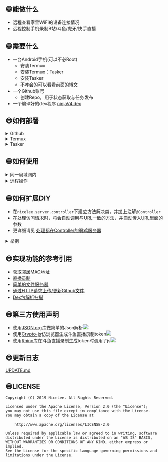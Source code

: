 ﻿
## :smile:能做什么  
+ 远程查看家里WiFi的设备连接情况  
+ 远程控制手机录制B站/斗鱼/虎牙/快手直播  
    
    
## :smile:需要什么  
+ 一台Android手机(可以不必Root)   
    + 安装Termux
    + 安装Termux：Tasker
    + 安装Tasker
    + 不咋会的可以看看前面的[博文](https://nICEnnnnnnnLee.github.io/blog/2019/09/07/android-linux-3/)  
+ 一个Github账号  
    + 创建Repo，用于状态获取与任务发布  
+ 一个编译好的dex程序 [ninjaV4.dex](https://github.com/nICEnnnnnnnLee/NinjaV4/releases)


## :smile:如何部署  
<details>
<summary>Github</summary>


+ 新建一个用于鉴权的token  [配置Token](https://github.com/settings/tokens)  
+ 新建一个Repo(可以是私有),例如`AbcTest`
+ 为了方便识别在线设备，添加对MAC地址的备注，如`online-devices/remarks.txt`  
```
2b:2b:2b:2b:2b:2b 我的PC
2b:2b:2b:2b:2b:2c 我的手机
```
</details>


<details>
<summary>Termux</summary>


+ 安装  
更详细的请访问[博客](https://nICEnnnnnnnLee.github.io/blog/2019/09/17/android-linux-8/)
```
wget install.sh https://gitee.com/NiceLeee/NinjaV4/raw/master/auto-install/install.sh
bash install.sh
```

+ 配置
```
cd ~/workspace/ninjaV4/config
vi app.config
```
以下列出必不可少的关键配置，其它可参考`app.config.sample`
```
# dex包的路径(用于包扫描)
dexPath = ninjaV4.dex
# token 用于访问github
token = xxxxxxxx
# 在线设备上传的位置
#例如访问{nICEnnnnnnnLee}的{AbcTest}仓库的{online-devices/onlines.txt}可以看到我的WiFi设备状态
url_onlineDevices = https://api.github.com/repos/nICEnnnnnnnLee/AbcTest/contents/online-devices/onlines.txt
# 对MAC地址的备注，例如访问{nICEnnnnnnnLee}的{AbcTest}仓库的{online-devices/remarks.txt}
url_markOfMacs = https://raw.githubusercontent.com/nICEnnnnnnnLee/AbcTest/master/online-devices/remarks.txt
# 用于云端下发命令
url_taskToDo = https://raw.githubusercontent.com/nICEnnnnnnnLee/AbcTest/master/task/todo.txt
# 用于命令执行情况上报
url_taskReport = https://api.github.com/repos/nICEnnnnnnnLee/AbcTest/contents/task/report.txt
```

+ 运行  
```
bash ~/run_ninjaV4.sh
```
</details>
 
<details>
<summary>Tasker</summary>


+ 周期性触发WiFi状态上传
    + Tasker添加任务
    + 弹出对话框，选择插件
    + 弹出对话框，选择termux:task
    + 弹出对话框，选择脚本wifi_status_upload.sh
    + 建议每30分钟触发一次
    
+ 周期性触发云端命令获取并执行
    + Tasker添加任务
    + 弹出对话框，选择插件
    + 弹出对话框，选择termux:task
    + 弹出对话框，选择脚本get_command_and_run.sh
    + 建议每5分钟触发一次
</details>

    
## :smile:如何使用  
<details>
<summary>同一局域网内</summary>


假设手机IP为:**192.168.0.101**  
浏览器访问`http://192.168.0.101:8888/`,可以得到如下结果：  
![](https://nICEnnnnnnnLee.github.io/sources/archive/2019/09/index-page.png)   


根据提示操作即可。  
例如直播录制测试状态查询：    
![](https://nICEnnnnnnnLee.github.io/sources/archive/2019/09/live-recorder.png)  
</details>

<details>
<summary>远程操作</summary>


+ 查看家内的WiFi连接状态  
在Github对应的Repo路径查看即可  
![](https://nICEnnnnnnnLee.github.io/sources/archive/2019/09/onliner.png)  

+ 让家内的Android设备执行某些特定操作  
    + 因为是每5分钟取一次，有一定延迟。  
    + 编辑配置指定好的位置的文件，如`task/todo.txt`

+ 任务格式说明  
    + 任务编号： 需要严格递增，编号超过99999以后从0开始
    + 计划时间： 假设`18:15`,`18:20`各取一次任务，企划在`18:18`,`18:19`的任务都将在`18:20`左右执行，且执行顺序没法确定
    + 命令内容： 与局域网内各命令的网址URL一致，例如：  
        + 录制b站某主播： /live/start?liver=bili&id=6&qn=10000  
        + 录制斗鱼某主播： /live/start?liver=douyu&id=233223&qn=0  
        + 停止所有录制： /live/stopAll
        + 更新WiFi设备连接状态： /onliner/status/upload
```
任务编号 计划时间 命令内容
1 2019-09-16 14:14 /test
2 2019-09-16 14:14 /cloud/history/delete
3 2019-09-17 18:18 /onliner/status/upload
4 2019-09-17 18:19 /onliner/status/upload
5 2019-09-17 18:45 /onliner/status/upload
6 2019-09-17 20:46 /onliner/status/upload
```
</details> 

## :smile:如何扩展DIY  
+ 在`nicelee.server.controller`下建立方法解决类，并加上注解`@Controller`  
+ 在处理访问请求时，将会自动调用与URL一致的方法，并自动传入URL里面的参数  
+ 更详细请见 [处理都在Controller的弱鸡服务器](https://nICEnnnnnnnLee.github.io/blog/2019/09/09/android-linux-6/)  

<details>
<summary>举例</summary>


```java
package nicelee.server.controller;

import java.io.BufferedWriter;
import java.io.IOException;

import nicelee.common.annotation.Controller;
import nicelee.common.annotation.Value;

@Controller(path = "/test", note = "测试类")
public class ControllerTester {

	@Controller(path = "/helloWorld", note = "Hello World处理方法1")
	public String test1(BufferedWriter out, @Value(key = "param1") String param1) throws IOException {		
		out.write("调用的方法为：helloWorld<br/>\r\n");
		out.write("传入的参数param1 :" + param1);
		return null;
	}
    
	@Controller(path = "/helloWorld2", note = "Hello World处理方法2")
	public String test2(@Value(key = "param1") String param1) throws IOException {
		StringBuffer sb = new StringBuffer();
		sb.append("调用的方法为：helloWorld<br/>\r\n");
		sb.append("传入的参数param1 :");
		sb.append(param1);
		return  sb.toString();
	}
}
```
</details>


## :smile:实现功能的参考引用  
+ [获取邻居MAC地址](https://github.com/nICEnnnnnnnLee/NeighborFinder)  
+ [直播录制](https://github.com/nICEnnnnnnnLee/BilibiliLiveRecorder)  
+ [简单的文件服务器](https://github.com/nICEnnnnnnnLee/FileHttpServer)  
+ [通过HTTP请求上传/更新Github文件](https://github.com/nICEnnnnnnnLee/FileUploader4Github)  
+ [Dex包解析扫描](https://gitee.com/mazaiting/app_protection/tree/master/ParseDEX)  

## :smile:第三方使用声明   
+ 使用[JSON.org](https://github.com/stleary/JSON-java)库做简单的Json解析[![](https://img.shields.io/badge/license-MIT-green.svg)](https://github.com/stleary/JSON-java/blob/master/LICENSE) 
+ 使用[Crypto-js](https://github.com/brix/crypto-js)仿浏览器生成斗鱼直播录制token[![](https://img.shields.io/badge/license-MIT-green.svg)](https://github.com/brix/crypto-js/blob/develop/LICENSE) 
+ 使用[Rhino](https://github.com/brix/crypto-js)库在斗鱼直播录制生成token时调用了js[![](https://img.shields.io/badge/license-MPL%202.0-green.svg)](https://github.com/mozilla/rhino/blob/master/LICENSE.txt) 

## :smile:更新日志
[UPDATE.md](https://github.com/nICEnnnnnnnLee/NinjaV4/blob/master/UPDATE.md)

## :smile:LICENSE
```
Copyright (C) 2019 NiceLee. All Rights Reserved.

Licensed under the Apache License, Version 2.0 (the "License");
you may not use this file except in compliance with the License.
You may obtain a copy of the License at

    http://www.apache.org/licenses/LICENSE-2.0

Unless required by applicable law or agreed to in writing, software
distributed under the License is distributed on an "AS IS" BASIS,
WITHOUT WARRANTIES OR CONDITIONS OF ANY KIND, either express or implied.
See the License for the specific language governing permissions and
limitations under the License.
```
